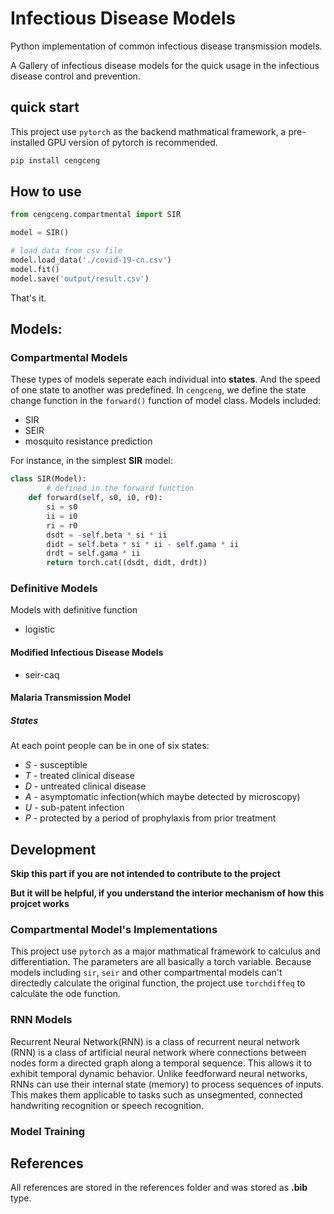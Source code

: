 # Infectious Disease Models
Python implementation of common infectious disease transmission models.

A Gallery of infectious disease models for the quick usage in the infectious disease control and prevention.

## quick start
This project use `pytorch` as the backend mathmatical framework, a pre-installed GPU version of pytorch is recommended.
```bash
pip install cengceng
```

## How to use

```python
from cengceng.compartmental import SIR

model = SIR()

# load data from csv file
model.load_data('./covid-19-cn.csv')
model.fit()
model.save('output/result.csv')
```
That's it.

## Models:

### Compartmental Models
These types of models seperate each individual into **states**. And the speed of one state to another was predefined. In `cengceng`, we define the state change function in the `forward()` function of model class. Models included:
- SIR
- SEIR
- mosquito resistance prediction

For instance, in the simplest **SIR** model:
```python
class SIR(Model):
		# defined in the forward function
    def forward(self, s0, i0, r0):
        si = s0
        ii = i0
        ri = r0
        dsdt = -self.beta * si * ii
        didt = self.beta * si * ii - self.gama * ii
        drdt = self.gama * ii
        return torch.cat((dsdt, didt, drdt))
```

### Definitive Models
Models with definitive function

- logistic

#### Modified Infectious Disease Models
- seir-caq

#### Malaria Transmission Model

##### States
At each point people can be in one of six states:
- *S* - susceptible
- *T* - treated clinical disease
- *D* - untreated clinical disease
- *A* - asymptomatic infection(which maybe detected by microscopy)
- *U* - sub-patent infection
- *P* - protected by a period of prophylaxis from prior treatment

## Development
**Skip this part if you are not intended to contribute to the project**

**But it will be helpful, if you understand the interior mechanism of how this projcet works**

### Compartmental Model's Implementations
This project use `pytorch` as a major mathmatical framework to calculus and differentiation. The parameters are all basically a torch variable.
Because models including `sir`, `seir` and other compartmental models can't directedly calculate the original function, the project use `torchdiffeq` to calculate the ode function.



### RNN Models
Recurrent Neural Network(RNN) is a class of recurrent neural network (RNN) is a class of artificial neural network where connections between nodes form a directed graph along a temporal sequence. This allows it to exhibit temporal dynamic behavior. Unlike feedforward neural networks, RNNs can use their internal state (memory) to process sequences of inputs. This makes them applicable to tasks such as unsegmented, connected handwriting recognition or speech recognition.

### Model Training

## References
All references are stored in the references folder and was stored as **.bib** type.
